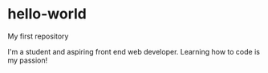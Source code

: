 # hello-world
My first repository

I'm a student and aspiring front end web developer. Learning how to code is my passion!
